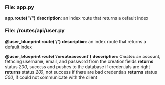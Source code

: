 ### File: app.py

**app.route("/")**
**description**: an index route that returns a default index

### File: /routes/api/user.py

**@user_blueprint.route('/')**
**description**: an index route that returns a default index

**@user_blueprint.route('/createaccount')**
**description**: Creates an account, fethcing username, email, and password from 
the creation fields
**returns** status *200*, success and pushes 
to the database if credentials are right
**returns** status *200*, not success if 
there are bad credentials
**returns** status *500*, if could not communicate with the client